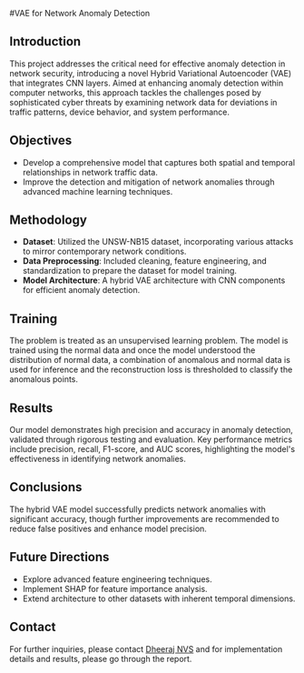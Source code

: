 #VAE for Network Anomaly Detection

## Introduction
This project addresses the critical need for effective anomaly detection in network security, introducing a novel Hybrid Variational Autoencoder (VAE) that integrates CNN layers. Aimed at enhancing anomaly detection within computer networks, this approach tackles the challenges posed by sophisticated cyber threats by examining network data for deviations in traffic patterns, device behavior, and system performance.

## Objectives
- Develop a comprehensive model that captures both spatial and temporal relationships in network traffic data.
- Improve the detection and mitigation of network anomalies through advanced machine learning techniques.

## Methodology
- **Dataset**: Utilized the UNSW-NB15 dataset, incorporating various attacks to mirror contemporary network conditions.
- **Data Preprocessing**: Included cleaning, feature engineering, and standardization to prepare the dataset for model training.
- **Model Architecture**: A hybrid VAE architecture with CNN components for efficient anomaly detection.

## Training
The problem is treated  as an unsupervised learning problem. The model is trained using the normal data and once the model understood the distribution of normal data, a combination of anomalous and normal data is used for inference and the reconstruction loss is thresholded to classify the anomalous points.

## Results
Our model demonstrates high precision and accuracy in anomaly detection, validated through rigorous testing and evaluation. Key performance metrics include precision, recall, F1-score, and AUC scores, highlighting the model's effectiveness in identifying network anomalies.

## Conclusions
The hybrid VAE model successfully predicts network anomalies with significant accuracy, though further improvements are recommended to reduce false positives and enhance model precision.

## Future Directions
- Explore advanced feature engineering techniques.
- Implement SHAP for feature importance analysis.
- Extend architecture to other datasets with inherent temporal dimensions.


## Contact
For further inquiries, please contact [Dheeraj NVS](mailto:vnaganaboina@ufl.edu) and for implementation details and results, please go through the report.


